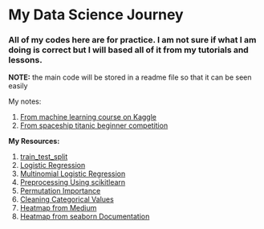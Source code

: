 # My Data Science Journey

### All of my codes here are for practice. I am not sure if what I am doing is correct but I will based all of it from my tutorials and lessons. 

**NOTE:** the main code will be stored in a readme file so that it can be seen easily

My notes:
1. [From machine learning course on Kaggle](https://github.com/Dixboi/DataAnalysisJourney/blob/main/MachineLearningNotebookNotes.ipynb)
2. [From spaceship titanic beginner competition](https://github.com/Dixboi/DataAnalysisJourney/blob/main/spaceship-titanic-a-complete-guide.ipynb)

**My Resources:**
1. [train_test_split](https://machinelearningmastery.com/train-test-split-for-evaluating-machine-learning-algorithms/)
2. [Logistic Regression](https://www.upgrad.com/blog/logistic-regression-for-machine-learning/)
3. [Multinomial Logistic Regression](https://machinelearningmastery.com/multinomial-logistic-regression-with-python/)
4. [Preprocessing Using scikitlearn](https://scikit-learn.org/stable/modules/preprocessing.html)
5. [Permutation Importance](https://www.kaggle.com/code/dansbecker/permutation-importance)
6. [Cleaning Categorical Values](https://medium.com/analytics-vidhya/data-cleaning-with-python-categorical-variables-1a904761fa27)
7. [Heatmap from Medium](https://medium.com/analytics-vidhya/how-relevant-is-heatmap-in-your-machine-learning-model-6eb79a820f18)
8. [Heatmap from seaborn Documentation](https://seaborn.pydata.org/generated/seaborn.heatmap.html)

